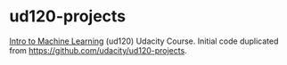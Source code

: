 # ud120-projects

[Intro to Machine Learning](https://eu.udacity.com/course/intro-to-machine-learning--ud120) (ud120) Udacity Course. Initial code duplicated from https://github.com/udacity/ud120-projects. 
